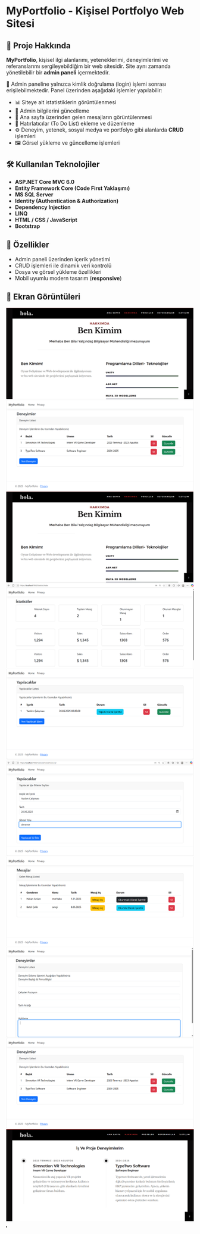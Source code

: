 # MyPortfolio - Kişisel Portfolyo Web Sitesi


## 📌 Proje Hakkında

**MyPortfolio**, kişisel ilgi alanlarımı, yeteneklerimi, deneyimlerimi ve referanslarımı sergileyebildiğim bir web sitesidir. Site aynı zamanda yönetilebilir bir **admin paneli** içermektedir.

🔐 Admin paneline yalnızca kimlik doğrulama (login) işlemi sonrası erişilebilmektedir. Panel üzerinden aşağıdaki işlemler yapılabilir:

- 📊 Siteye ait istatistiklerin görüntülenmesi  
- 👤 Admin bilgilerini güncelleme  
- 💬 Ana sayfa üzerinden gelen mesajların görüntülenmesi  
- 📝 Hatırlatıcılar (To Do List) ekleme ve düzenleme  
- ⚙️ Deneyim, yetenek, sosyal medya ve portfolyo gibi alanlarda **CRUD** işlemleri  
- 🖼️ Görsel yükleme ve güncelleme işlemleri

## 🛠️ Kullanılan Teknolojiler

- **ASP.NET Core MVC 6.0**  
- **Entity Framework Core (Code First Yaklaşımı)**  
- **MS SQL Server**  
- **Identity (Authentication & Authorization)**  
- **Dependency Injection**  
- **LINQ**  
- **HTML / CSS / JavaScript**  
- **Bootstrap**

## 🚀 Özellikler

- Admin paneli üzerinden içerik yönetimi  
- CRUD işlemleri ile dinamik veri kontrolü  
- Dosya ve görsel yükleme özellikleri  
- Mobil uyumlu modern tasarım (**responsive**)  

## 📸 Ekran Görüntüleri

![ScreenShot1](MyPortfolio/MyPortfolio/wwwroot/EkranGoruntuleri/ScreenShot1.png)  
![ScreenShot2](MyPortfolio/MyPortfolio/wwwroot/EkranGoruntuleri/ScreenShot2.png)  
![ScreenShot3](MyPortfolio/MyPortfolio/wwwroot/EkranGoruntuleri/ScreenShot3.png)  
![ScreenShot4](MyPortfolio/MyPortfolio/wwwroot/EkranGoruntuleri/ScreenShot4.png)  
![ScreenShot5](MyPortfolio/MyPortfolio/wwwroot/EkranGoruntuleri/ScreenShot5.png)  
![ScreenShot6](MyPortfolio/MyPortfolio/wwwroot/EkranGoruntuleri/ScreenShot6.png)  
![ScreenShot7](MyPortfolio/MyPortfolio/wwwroot/EkranGoruntuleri/ScreenShot7.png)  
![ScreenShot8](MyPortfolio/MyPortfolio/wwwroot/EkranGoruntuleri/ScreenShot8.png)  
![ScreenShot9](MyPortfolio/MyPortfolio/wwwroot/EkranGoruntuleri/ScreenShot9.png)  
![ScreenShot10](MyPortfolio/MyPortfolio/wwwroot/EkranGoruntuleri/ScreenShot10.png)  
![ScreenShot11](MyPortfolio/MyPortfolio/wwwroot/EkranGoruntuleri/ScreenShot11.png)


